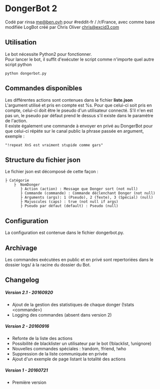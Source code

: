 DongerBot 2
============

Codé par rinsa <me@ben.ovh> pour #reddit-fr / /r/France, avec comme base modifiée LogBot créé par Chris Oliver <chris@excid3.com>

Utilisation
-----

Le bot nécessite Python2 pour fonctionner.  
Pour lancer le bot, il suffit d'exécuter le script comme n'importe quel autre script python

    python dongerbot.py


Commandes disponibles
-----

Les différentes actions sont contenues dans le fichier **liste.json**  
L'argument utilisé et pris en compte est %s. Pour que celui-ci soit pris en compte, celui-ci doit être le pseudo d'un utilisateur connecté. S'il n'en est pas un, le pseudo par défaut prend le dessus s'il existe dans le paramètre de l'action.  
Il existe également une commande à envoyer en privé au DongerBot pour que celui-ci répète sur le canal public la phrase passée en argument, exemple :  

    "!repeat XnS est vraiment stupide comme gars"

Structure du fichier json
-----
Le fichier json est décomposé de cette façon :
    
    ├ Catégorie
        ├  NomDonger
           ├ Action (action) : Message que Donger sort (not null)
           ├ Commande (commande) : Commande déclenchant Donger (not null)
           ├ Arguments (args): 1 (Pseudo), 2 (Texte), 3 (Spécial) (null)
           ├ Majuscules (caps) : true (not null if args)
           ├ Pseudo par défaut (default) : Pseudo (null)


Configuration
-----

La configuration est contenue dans le fichier dongerbot.py.


Archivage
-----

Les commandes exécutées en public et en privé sont repertoriées dans le dossier logs/ à la racine du dossier du Bot.

Changelog
-----
##### Version 2.1 - 20160920
- Ajout de la gestion des statistiques de chaque donger (!stats \<commande\>)
- Logging des commandes (absent dans version 2)

##### Version 2 - 20160916
- Refonte de la liste des actions
- Possibilité de blacklister un utilisateur par le bot (!blacklist, !unignore)
- Nouvelles commandes spéciales : !random, !friend, !who
- Suppression de la liste communiquée en privée
- Ajout d'un exemple de page listant la totalité des actions

##### Version 1 - 20160721
- Première version
